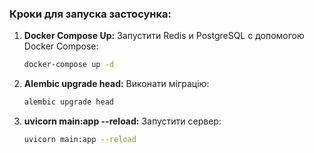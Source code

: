 ### Кроки  для запуска застосунка:

1. **Docker Compose Up:**
   Запустити Redis и PostgreSQL с допомогою Docker Compose:
   ```bash
   docker-compose up -d
2. **Alembic upgrade head:**
   Виконати міграцію:
   ```bash
   alembic upgrade head
3. **uvicorn main:app --reload:**
   Запустити сервер:
   ```bash
   uvicorn main:app --reload